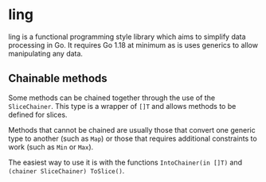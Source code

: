 # ling

ling is a functional programming style library which aims to simplify data processing in Go. It requires Go 1.18 at
minimum as is uses generics to allow manipulating any data.

## Chainable methods

Some methods can be chained together through the use of the `SliceChainer`. This type is a wrapper of `[]T` and allows
methods to be defined for slices.

Methods that cannot be chained are usually those that convert one generic type to another (such as `Map`) or those that
requires additional constraints to work (such as `Min` or `Max`).

The easiest way to use it is with the functions `IntoChainer(in []T)` and `(chainer SliceChainer) ToSlice()`.
